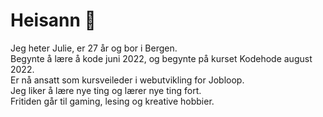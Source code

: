 # Heisann 👋
Jeg heter Julie, er 27 år og bor i Bergen.<br />
Begynte å lære å kode juni 2022, og begynte på kurset Kodehode august 2022.<br />
Er nå ansatt som kursveileder i webutvikling for Jobloop.<br />
Jeg liker å lære nye ting og lærer nye ting fort.<br />
Fritiden går til gaming, lesing og kreative hobbier.

<!--
### ✨ Currents ✨
🔭 I’m currently working on: My portfolio and small projects for my portfolio <br />
🌱 I’m currently learning: React and Tailwind <br />
💬 Ask me about: My projects <br />
📫 How to reach me: julie.kodehode@gmail.com <br />
⚡ Fun fact: I used to be a hairstylist, and creativity is my drive in life
-->
